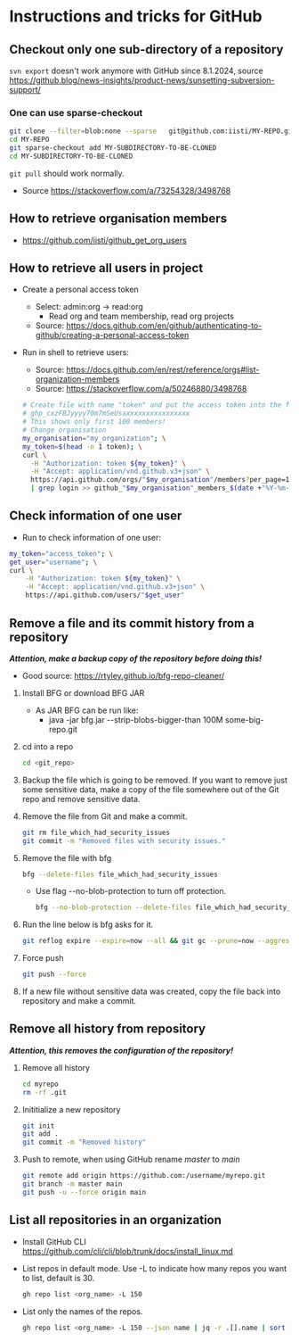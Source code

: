 # Instructions and tricks for GitHub

## Checkout only one sub-directory of a repository

`svn export` doesn't work anymore with GitHub since 8.1.2024, source <https://github.blog/news-insights/product-news/sunsetting-subversion-support/>

### One can use sparse-checkout

~~~sh
git clone --filter=blob:none --sparse   git@github.com:iisti/MY-REPO.git
cd MY-REPO
git sparse-checkout add MY-SUBDIRECTORY-TO-BE-CLONED
cd MY-SUBDIRECTORY-TO-BE-CLONED
~~~

`git pull` should work normally.

* Source <https://stackoverflow.com/a/73254328/3498768>

## How to retrieve organisation members

* <https://github.com/iisti/github_get_org_users>

## How to retrieve all users in project

* Create a personal access token
  * Select: admin:org -> read:org
    * Read org and team membership, read org projects
  * Source: <https://docs.github.com/en/github/authenticating-to-github/creating-a-personal-access-token>
* Run in shell to retrieve users:
  * Source: <https://docs.github.com/en/rest/reference/orgs#list-organization-members>
  * Source: <https://stackoverflow.com/a/50246880/3498768>

  ~~~sh
  # Create file with name "token" and put the access token into the file, so the content should be something like:
  # ghp_cxzFBJyyyy70m7mSeUsaxxxxxxxxxxxxxxxx
  # This shows only first 100 members!
  # Change organisation
  my_organisation="my_organization"; \
  my_token=$(head -n 1 token); \
  curl \
    -H "Authorization: token ${my_token}" \
    -H "Accept: application/vnd.github.v3+json" \
    https://api.github.com/orgs/"$my_organisation"/members?per_page=100 \
    | grep login >> github_"$my_organisation"_members_$(date +"%Y-%m-%d_%H-%M").txt
  ~~~

## Check information of one user

* Run to check information of one user:

~~~sh
my_token="access_token"; \
get_user="username"; \
curl \
    -H "Authorization: token ${my_token}" \
    -H "Accept: application/vnd.github.v3+json" \
    https://api.github.com/users/"$get_user"
~~~

## Remove a file and its commit history from a repository

***Attention, make a backup copy of the repository before doing this!***

* Good source: <https://rtyley.github.io/bfg-repo-cleaner/>

1. Install BFG or download BFG JAR
    * As JAR BFG can be run like:
        * java -jar bfg.jar --strip-blobs-bigger-than 100M some-big-repo.git
1. cd into a repo

    ~~~sh
    cd <git_repo>
    ~~~

1. Backup the file which is going to be removed. If you want to remove just some sensitive data, make a copy of the file somewhere out of the Git repo and remove sensitive data.
1. Remove the file from Git and make a commit.

    ~~~sh
    git rm file_which_had_security_issues
    git commit -m "Removed files with security issues."
    ~~~  

1. Remove the file with bfg

   ~~~sh
   bfg --delete-files file_which_had_security_issues
   ~~~

   * Use flag --no-blob-protection to turn off protection.

     ~~~sh
     bfg --no-blob-protection --delete-files file_which_had_security_issues
     ~~~

1. Run the line below is bfg asks for it.

   ~~~sh
   git reflog expire --expire=now --all && git gc --prune=now --aggressive
   ~~~

1. Force push

   ~~~sh
   git push --force
   ~~~

1. If a new file without sensitive data was created, copy the file back into repository and make a commit.

## Remove all history from repository

***Attention, this removes the configuration of the repository!***

1. Remove all history

    ~~~sh
    cd myrepo
    rm -rf .git
    ~~~

1. Inititialize a new repository

    ~~~sh
    git init
    git add .
    git commit -m "Removed history"
    ~~~

1. Push to remote, when using GitHub rename *master* to *main*

    ~~~sh
    git remote add origin https://github.com:/username/myrepo.git
    git branch -m master main
    git push -u --force origin main
    ~~~

## List all repositories in an organization

* Install GitHub CLI <https://github.com/cli/cli/blob/trunk/docs/install_linux.md>
* List repos in default mode. Use -L to indicate how many repos you want to list, default is 30.

  ~~~sh
  gh repo list <org_name> -L 150
  ~~~

* List only the names of the repos.

  ~~~sh
  gh repo list <org_name> -L 150 --json name | jq -r .[].name | sort
  ~~~
